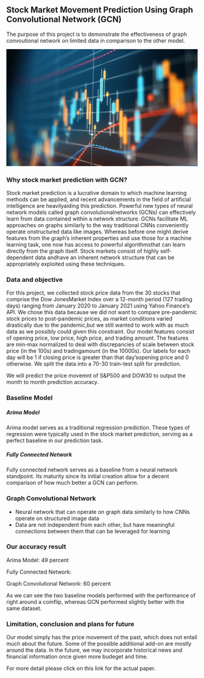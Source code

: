 ## Stock Market Movement Prediction Using Graph Convolutional Network (GCN)

The purpose of this project is to demonstrate the effectiveness of graph convoutional network on limited data in comparison to the other model.

<img src="photos/stock.jpg" alt="hi" class="inline"/>

### Why stock market prediction with GCN?
Stock market prediction is a lucrative domain to which machine learning methods can be applied, and recent advancements in the field of artificial intelligence are heavilyaiding this prediction.  Powerful new types of neural network models called graph convolutionalnetworks (GCNs) can effectively learn from data contained within a network structure.  GCNs facilitate ML approaches on graphs similarly to the way traditional CNNs conveniently operate onstructured data like images.  Whereas before one might derive features from the graph’s inherent properties and use those for a machine learning task, one now has access to powerful algorithmsthat can learn directly from the graph itself. Stock markets consist of highly self-dependent data andhave an inherent network structure that can be appropriately exploited using these techniques.

### Data and objective
For this project, we collected stock price data from the 30 stocks that comprise the Dow JonesMarket Index over a 12-month period (127 trading days) ranging from January 2020 to January 2021 using Yahoo Finance’s API. We chose this data because we did not want to compare pre-pandemic stock prices to post-pandemic prices, as market conditions varied drastically due to the pandemic,but we still wanted to work with as much data as we possibly could given this constraint. Our model features consist of opening price, low price, high price, and trading amount.  The features are min-max normalized to deal with discrepancies of scale between stock price (in the 100s) and tradingamount (in the 10000s).  Our labels for each day will be 1 if closing price is greater than that day’sopening price and 0 otherwise. We split the data into a 70-30 train-test split for prediction.

We will predict the price movemnt of S&P500 and DOW30 to output the month to month prediction accuracy.

### Baseline Model

##### Arima Model
Arima model serves as a traditional regression prediction. These types of regression were typically used in the stock market prediction, serving as a perfect baseline in our prediction task.

##### Fully Connected Network
Fully connected network serves as a baseline from a neural network standpoint. Its maturity since its initial creation allow for a decent comparison of how much better a GCN can perform.

### Graph Convolutional Network
- Neural network that can operate on graph data similarly to how CNNs operate on structured image data
- Data are not independent from each other,	but have meaningful connections between them that can be leveraged for learning

### Our accuracy result

Arima Model: 49 percent

Fully Connected Network: 

Graph Convolutional Network: 60 percent

As we can see the two baseline models performed with the performance of right around a coinflip, whereas GCN performed slightly better with the same dataset.

### Limitation, conclusion and plans for future

Our model simply has the price movement of the past, which does not entail much about the future. Some of the possible additional add-on are mostly around the data. In the future, we may incorporate historical news and financial information once given more budeget and time.

For more detail please click on this link for the actual paper.
